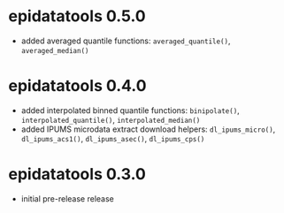 # epidatatools 0.5.0
* added averaged quantile functions: `averaged_quantile()`, `averaged_median()`

# epidatatools 0.4.0
* added interpolated binned quantile functions: `binipolate()`, `interpolated_quantile()`, `interpolated_median()`
* added IPUMS microdata extract download helpers: `dl_ipums_micro()`, `dl_ipums_acs1()`, `dl_ipums_asec()`, `dl_ipums_cps() `

# epidatatools 0.3.0
* initial pre-release release
